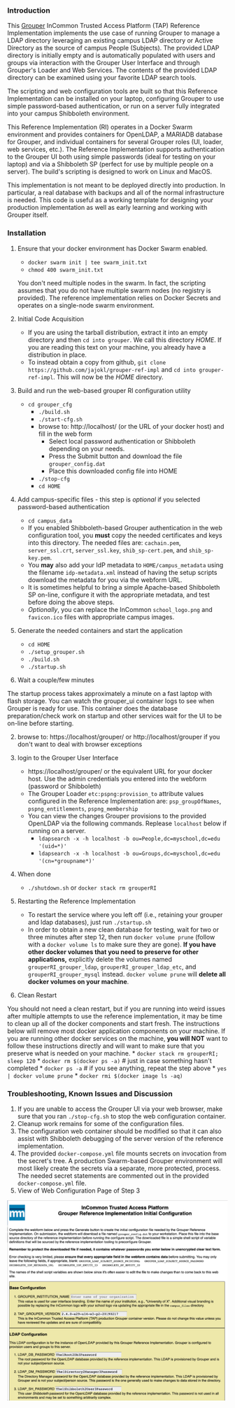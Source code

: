 ### Introduction

This [Grouper](https://www.internet2.edu/grouper/) InCommon Trusted Access
Platform (TAP) Reference Implementation implements the use case of running
Grouper to manage a LDAP directory leveraging an existing campus LDAP
directory or Active Directory as the source of campus People (Subjects).  The
provided LDAP directory is initially empty and is automatically populated with
users and groups via interaction with the Grouper User Interface and through
Grouper's Loader and Web Services.  The contents of the provided LDAP
directory can be examined using your favorite LDAP search tools.

The scripting and web configuration tools are built so that this Reference
Implementation can be installed on your laptop, configuring Grouper to use
simple password-based authentication, or run on a server fully integrated into
your campus Shibboleth environment.

This Reference Implementation (RI) operates in a Docker Swarm environment and
provides containers for OpenLDAP, a MARIADB database for Grouper, and
individual containers for several Grouper roles (UI, loader, web services,
etc.).  The Reference Implementation supports authentication to the Grouper UI
both using simple passwords (ideal for testing on your laptop) and via a
Shibboleth SP (perfect for use by multiple people on a server).  The build's
scripting is designed to work on Linux and MacOS.

This implementation is not meant to be deployed directly into production.  In particular, a
real database with backups and all of the normal infrastructure is needed.
This code is useful as a working template for designing your
production implementation as well as early learning and working with Grouper
itself.

### Installation
1. Ensure that your docker environment has Docker Swarm enabled.
	  * `docker swarm init | tee swarm_init.txt`
	  * `chmod 400 swarm_init.txt`

	  You don't need multiple nodes in the swarm.  In fact, the scripting assumes that you do not have multiple swarm nodes (no registry is provided). The reference implementation relies on Docker Secrets and operates on a single-node swarm environment.

2. Initial Code Acquisition
	  * If you are using the tarball distribution, extract it into an empty directory and then `cd into grouper`.  We call this directory _HOME_.  If you are reading this text on your machine, you already have a distribution in place.
	  * To instead obtain a copy from github, `git clone https://github.com/jajokl/grouper-ref-impl` and `cd into grouper-ref-impl`.  This will now be the _HOME_ directory.

2. Build and run the web-based grouper RI configuration utility
	  * `cd grouper_cfg`
	    * `./build.sh`
	    * `./start-cfg.sh`
	    * browse to: http://localhost/ (or the URL of your docker host) and fill in the web form
          * Select local password authentication or Shibboleth depending on your needs. 
	      * Press the Submit button and download the file `grouper_config.dat`
	      * Place this downloaded config file into HOME
	    * `./stop-cfg`
        * `cd HOME`

2. Add campus-specific files - this step is *optional* if you selected password-based authentication
	  * `cd campus_data`
	  * If you enabled Shibboleth-based Grouper authentication in the web configuration tool, you __must__ copy the needed certificates and keys  into this directory.  The needed files are: `cachain.pem`, `server_ssl.crt`, `server_ssl.key`, `shib_sp-cert.pem`, and `shib_sp-key.pem`.
	  * You __may__ also add your IdP metadata to `HOME/campus_metadata` using the filename `idp-metadata.xml` instead of having the setup scripts download the metadata for you via the webform URL.
	  * It is sometimes helpful to bring a simple Apache-based Shibboleth SP on-line, configure it with the appropriate metadata, and test before doing the above steps.
	  * _Optionally_, you can replace the InCommon `school_logo.png` and `favicon.ico` files with appropriate campus images.

2. Generate the needed containers and start the application
	  * `cd HOME`
	  * `./setup_grouper.sh`
	  * `./build.sh`
	  * `./startup.sh`

2. Wait a couple/few minutes

The startup process takes approximately a minute on a fast laptop with flash
  storage.  You can watch the grouper_ui container logs to see when Grouper is
  ready for use.  This container does the database preparation/check work on
  startup and other services wait for the UI to be on-line before starting.

2. browse to: https://localhost/grouper/ or http://localhost/grouper if you don't want to deal with browser exceptions

2. login to the Grouper User Interface
	  * https://localhost/grouper/ or the equivalent URL for your docker host.  Use the admin credentials you entered into the webform (password or Shibboleth)
	  * The Grouper Loader `etc:pspng:provision_to` attribute values configured in the Reference Implementation are: `psp_groupOfNames`, `pspng_entitlements`, `pspng_membership`
	  * You can view the changes Grouper provisions to the provided OpenLDAP via the following commands.  Replease `localhost` below if running on a server.
	    * `ldapsearch -x -h localhost -b ou=People,dc=myschool,dc=edu '(uid=*)'`
	    * `ldapsearch -x -h localhost -b ou=Groups,dc=myschool,dc=edu '(cn=*groupname*)'`

2. When done
	  * `./shutdown.sh` or `docker stack rm grouperRI`

2. Restarting the Reference Implementation
	  * To restart the service where you left off (i.e., retaining your grouper and ldap databases), just run `./startup.sh`
	  * In order to obtain a new clean database for testing, wait for two or three minutes after
	step 12, then run `docker volume prune` (follow with a `docker volume ls` to make
	sure they are gone).  __If you have other docker volumes that you need to preserve for other applications,__ explicitly delete the volumes named `grouperRI_grouper_ldap`,
    `grouperRI_grouper_ldap_etc`, and `grouperRI_grouper_mysql` instead.
	`docker volume prune` will **delete all docker volumes on your machine**.

2. Clean Restart

You should not need a clean restart, but if
 you are running into weird issues after multiple attempts to use the reference
 implementation, it may be time to clean up all of the docker components and start
 fresh.  The instructions below will remove most docker application components on
 your machine.  If you are running other docker services on the machine, **you
 will NOT** want to follow these instructions directly and will want to make sure
 that you preserve what is needed on your machine.
	  * `docker stack rm grouperRI; sleep 120`
	  * `docker rm $(docker ps -a)` # just in case something hasn't completed
	  * `docker ps -a` # if you see anything, repeat the step above
	  * `yes | docker volume prune`
	  * `docker rmi $(docker image ls -aq)`


### Troubleshooting, Known Issues and Discussion
1. If you are unable to access the Grouper UI via your web browser, make sure that you ran `./stop-cfg.sh` to stop the web configuration container.
2. Cleanup work remains for some of the configuration files.
2. The configuration web container should be modified so that it can also assist with Shibboleth debugging of the server version of the reference implementation.
2. The provided `docker-compose.yml` file mounts secrets on invocation from the secret's tree.  A production Swarm-based Grouper 
	environment will most likely create the secrets via a separate, more protected, process.  The needed secret statements are commented out in the provided `docker-compose.yml` file.
2. View of Web Configuration Page of Step 3

![view of webconfig page](webcfg.png)
